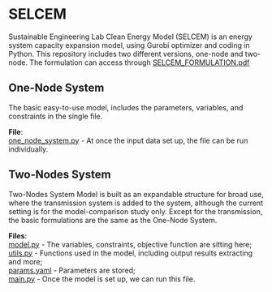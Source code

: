 # SELCEM 
Sustainable Engineering Lab Clean Energy Model (SELCEM) is an energy system capacity expansion model, using Gurobi optimizer and coding in Python. 
This repository includes two different versions, one-node and two-node. 
The formulation can access through [SELCEM_FORMULATION.pdf](https://github.com/SEL-Columbia/SELCEM/blob/master/SELCEM_FORMULATION.pdf)


## One-Node System
The basic easy-to-use model, includes the parameters, variables, and constraints in the single file. <br />

**File**: <br />
[one_node_system.py](https://github.com/SEL-Columbia/SELCEM/blob/master/one_node_system.py) - 
At once the input data set up, the file can be run individually. 


## Two-Nodes System  
Two-Nodes System Model is built as an expandable structure for broad use, where the transmission system is added to the system, 
although the current setting is for the model-comparison study only. 
Except for the transmission, the basic formulations are the same as the One-Node System. <br />

**Files**:  <br />
[model.py](https://github.com/SEL-Columbia/SELCEM/blob/master/model.py) - The variables, constraints, objective function are sitting here; <br />
[utils.py](https://github.com/SEL-Columbia/SELCEM/blob/master/utils.py) - Functions used in the model, including output results extracting and more; <br /> 
[params.yaml](https://github.com/SEL-Columbia/SELCEM/blob/master/params.yaml) - Parameters are stored; <br /> 
[main.py](https://github.com/SEL-Columbia/SELCEM/blob/master/main.py) - Once the model is set up, we can run this file.
